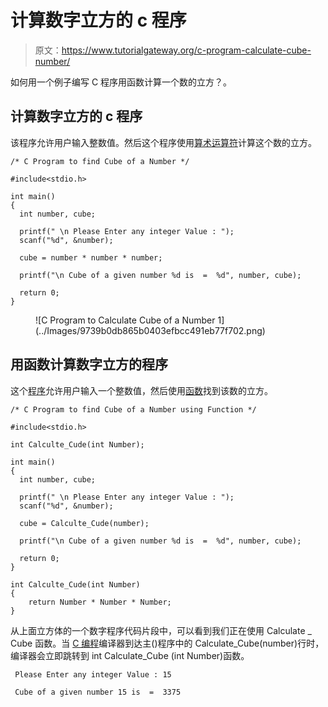 # 计算数字立方的 c 程序

> 原文：<https://www.tutorialgateway.org/c-program-calculate-cube-number/>

如何用一个例子编写 C 程序用函数计算一个数的立方？。

## 计算数字立方的 c 程序

该程序允许用户输入整数值。然后这个程序使用[算术运算符](https://www.tutorialgateway.org/arithmetic-operators-in-c/)计算这个数的立方。

```
/* C Program to find Cube of a Number */

#include<stdio.h>

int main()
{
  int number, cube;

  printf(" \n Please Enter any integer Value : ");
  scanf("%d", &number);

  cube = number * number * number;

  printf("\n Cube of a given number %d is  =  %d", number, cube);

  return 0;
}
```

<figure class="wp-block-image">![C Program to Calculate Cube of a Number 1](../Images/9739b0db865b0403efbcc491eb77f702.png)</figure>

## 用函数计算数字立方的程序

这个[程序](https://www.tutorialgateway.org/c-programming-examples/)允许用户输入一个整数值，然后使用[函数](https://www.tutorialgateway.org/functions-in-c/)找到该数的立方。

```
/* C Program to find Cube of a Number using Function */

#include<stdio.h>

int Calculte_Cude(int Number);

int main()
{
  int number, cube;

  printf(" \n Please Enter any integer Value : ");
  scanf("%d", &number);

  cube = Calculte_Cude(number);

  printf("\n Cube of a given number %d is  =  %d", number, cube);

  return 0;
}

int Calculte_Cude(int Number)
{
	return Number * Number * Number;
}
```

从上面立方体的一个数字程序代码片段中，可以看到我们正在使用 Calculate _ Cube 函数。当 [C 编程](https://www.tutorialgateway.org/c-programming/)编译器到达主()程序中的 Calculate_Cube(number)行时，编译器会立即跳转到 int Calculate_Cube (int Number)函数。

```
 Please Enter any integer Value : 15

 Cube of a given number 15 is  =  3375
```